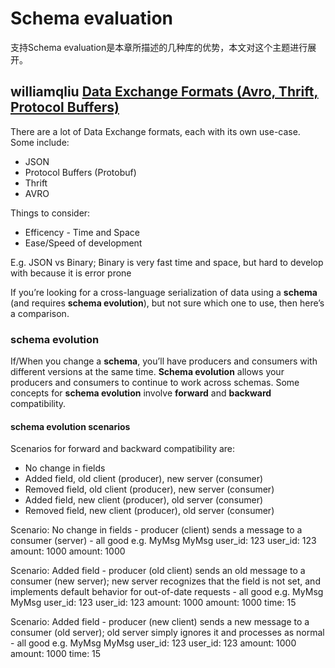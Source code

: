# Schema evaluation

支持Schema evaluation是本章所描述的几种库的优势，本文对这个主题进行展开。

## williamqliu [Data Exchange Formats (Avro, Thrift, Protocol Buffers)](https://williamqliu.github.io/2020/01/02/data-exchange-avro-thrift-protocolbuffers.html)

There are a lot of Data Exchange formats, each with its own use-case. Some include:

- JSON
- Protocol Buffers (Protobuf)
- Thrift
- AVRO

Things to consider:

- Efficency - Time and Space
- Ease/Speed of development

E.g. JSON vs Binary; Binary is very fast time and space, but hard to develop with because it is error prone

If you’re looking for a cross-language serialization of data using a **schema** (and requires **schema evolution**), but not sure which one to use, then here’s a comparison.

### schema evolution

If/When you change a **schema**, you’ll have producers and consumers with different versions at the same time. **Schema evolution** allows your producers and consumers to continue to work across schemas. Some concepts for **schema evolution** involve **forward** and **backward** compatibility.

#### schema evolution scenarios

Scenarios for forward and backward compatibility are:

- No change in fields
- Added field, old client (producer), new server (consumer)
- Removed field, old client (producer), new server (consumer)
- Added field, new client (producer), old server (consumer)
- Removed field, new client (producer), old server (consumer)

Scenario: No change in fields - producer (client) sends a message to a consumer (server) - all good e.g. MyMsg MyMsg user_id: 123 user_id: 123 amount: 1000 amount: 1000

Scenario: Added field - producer (old client) sends an old message to a consumer (new server); new server recognizes that the field is not set, and implements default behavior for out-of-date requests - all good e.g. MyMsg MyMsg user_id: 123 user_id: 123 amount: 1000 amount: 1000 time: 15

Scenario: Added field - producer (new client) sends a new message to a consumer (old server); old server simply ignores it and processes as normal - all good e.g. MyMsg MyMsg user_id: 123 user_id: 123 amount: 1000 amount: 1000 time: 15